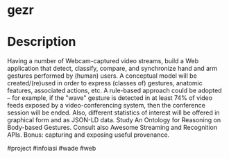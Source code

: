 # gezr

# Description
Having a number of Webcam-captured video streams, build a Web application that detect, classify, compare, and synchronize hand and arm gestures performed by (human) users. A conceptual model will be created/(re)used in order to express (classes of) gestures, anatomic features, associated actions, etc. A rule-based approach could be adopted – for example, if the "wave" gesture is detected in at least 74% of video feeds exposed by a video-conferencing system, then the conference session will be ended. Also, different statistics of interest will be offered in graphical form and as JSON-LD data. Study An Ontology for Reasoning on Body-based Gestures. Consult also Awesome Streaming and Recognition APIs. Bonus: capturing and exposing useful provenance.


 #project #infoiasi #wade #web
